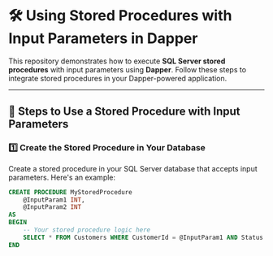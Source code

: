# 🛠️ Using Stored Procedures with Input Parameters in Dapper

This repository demonstrates how to execute **SQL Server stored procedures** with input parameters using **Dapper**. Follow these steps to integrate stored procedures in your Dapper-powered application.

---

## 📌 Steps to Use a Stored Procedure with Input Parameters

### 1️⃣ **Create the Stored Procedure in Your Database**  

Create a stored procedure in your SQL Server database that accepts input parameters. Here's an example:

```sql
CREATE PROCEDURE MyStoredProcedure
    @InputParam1 INT,
    @InputParam2 INT
AS
BEGIN
    -- Your stored procedure logic here
    SELECT * FROM Customers WHERE CustomerId = @InputParam1 AND Status = @InputParam2;
END
